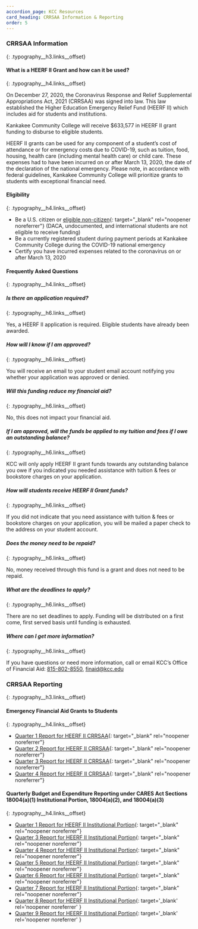 ```yaml
---
accordion_page: KCC Resources
card_heading: CRRSAA Information & Reporting
order: 5
---
```

### CRRSAA Information
{: .typography__h3.links__offset}

#### What is a HEERF II Grant and how can it be used?
{: .typography__h4.links__offset}

On December 27, 2020, the Coronavirus Response and Relief Supplemental Appropriations Act, 2021 (CRRSAA) was signed into law. This law established the Higher Education Emergency Relief Fund (HEERF II) which includes aid for students and institutions.

Kankakee Community College will receive $633,577 in HEERF II grant funding to disburse to eligible students.

HEERF II grants can be used for any component of a student’s cost of attendance or for emergency costs due to COVID-19, such as tuition, food, housing, health care (including mental health care) or child care. These expenses had to have been incurred on or after March 13, 2020, the date of the declaration of the national emergency. Please note, in accordance with federal guidelines, Kankakee Community College will prioritize grants to students with exceptional financial need.

#### Eligibility
{: .typography__h4.links__offset}

* Be a U.S. citizen or [eligible non-citizen](https://studentaid.gov/help/eligible-noncitizen){: target="_blank" rel="noopener noreferrer"} (DACA, undocumented, and international students are not eligible to receive funding)
* Be a currently registered student during payment periods at Kankakee Community College during the COVID-19 national emergency
* Certify you have incurred expenses related to the coronavirus on or after March 13, 2020

#### Frequently Asked Questions
{: .typography__h4.links__offset}

##### Is there an application required?
{: .typography__h6.links__offset}

Yes, a HEERF II application is required. Eligible students have already been awarded.&nbsp;

##### How will I know if I am approved?
{: .typography__h6.links__offset}

You will receive an email to your student email account notifying you whether your application was approved or denied.

##### Will this funding reduce my financial aid?
{: .typography__h6.links__offset}

No, this does not impact your financial aid.

##### If I am approved, will the funds be applied to my tuition and fees if I owe an outstanding balance?
{: .typography__h6.links__offset}

KCC will only apply HEERF II grant funds towards any outstanding balance you owe if you indicated you needed assistance with tuition & fees or bookstore charges on your application.

##### How will students receive HEERF II Grant funds?
{: .typography__h6.links__offset}

If you did not indicate that you need assistance with tuition & fees or bookstore charges on your application, you will be mailed a paper check to the address on your student account.

##### Does the money need to be repaid?
{: .typography__h6.links__offset}

No, money received through this fund is a grant and does not need to be repaid.

##### What are the deadlines to apply?
{: .typography__h6.links__offset}

There are no set deadlines to apply. Funding will be distributed on a first come, first served basis until funding is exhausted.

##### Where can I get more information?
{: .typography__h6.links__offset}

If you have questions or need more information, call or email KCC’s Office of Financial Aid: [815-802-8550](tel:+18158028550), [finaid@kcc.edu](mailto:finaid@kcc.edu)

### CRRSAA Reporting
{: .typography__h3.links__offset}

#### Emergency Financial Aid Grants to Students
{: .typography__h4.links__offset}

* [Quarter 1 Report for HEERF II CRRSAA](../uploads/pdf/Quarter%201%20Report%20for%20HEERF%20II%20CRRSAA.pdf){: target="_blank" rel="noopener noreferrer"}
* [Quarter 2 Report for HEERF II CRRSAA](../uploads/pdf/Quarter%202%20Report%20for%20HEERF%20II%20CRRSAA.pdf){: target="_blank" rel="noopener noreferrer"}
* [Quarter 3 Report for HEERF II CRRSAA](../uploads/pdf/Quarter%203%20Report%20for%20HEERF%20II%20CRRSAA.pdf){: target="_blank" rel="noopener noreferrer"}
* [Quarter 4 Report for HEERF II CRRSAA](../uploads/pdf/Quarter%204%20Report%20for%20HEERF%20II%20CRRSAA.pdf){: target="_blank" rel="noopener noreferrer"}

#### Quarterly Budget and Expenditure Reporting under CARES Act Sections 18004(a)(1) Institutional Portion, 18004(a)(2), and 18004(a)(3)
{: .typography__h4.links__offset}

* [Quarter 1 Report for HEERF II Institutional Portion](../uploads/pdf/Quarter-1-Report-for-HEERF-II-Institutional-Portion.pdf){: target="_blank" rel="noopener noreferrer"}
* [Quarter 3 Report for HEERF II Institutional Portion](../uploads/pdf/HEERFII_Q3-2021_10-10-21.pdf){: target="_blank" rel="noopener noreferrer"}
* [Quarter 4 Report for HEERF II Institutional Portion](../uploads/pdf/HEERFII_Q4-2021_01-05-22.pdf){: target="_blank" rel="noopener noreferrer"}
* [Quarter 5 Report for HEERF II Institutional Portion](../uploads/pdf/HEERFII_Q52022_040622.pdf){: target="_blank" rel="noopener noreferrer"}
* [Quarter 6 Report for HEERF II Institutional Portion](../uploads/pdf/HEERFII_Q6-2022_07-01-22.pdf){: target="_blank" rel="noopener noreferrer"}
* [Quarter 7 Report for HEERF II Institutional Portion](../uploads/pdf/HEERFII_Q7-2022_10-05-22.pdf){: target="_blank" rel="noopener noreferrer"}
* [Quarter 8 Report for HEERF II Institutional Portion](../uploads/pdf/00769000_HEERFII_Q82022_010423.pdf){: target='_blank' rel='noopener noreferrer' }
* [Quarter 9 Report for HEERF II Institutional Portion](../uploads/pdf/HEERFII_Q9-2023_04-03-23.pdf){: target='_blank' rel='noopener noreferrer' }
